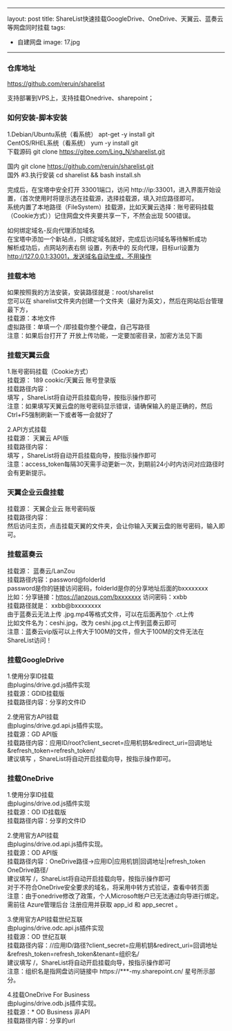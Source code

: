
---
layout: post
title: ShareList快速挂载GoogleDrive、OneDrive、天翼云、蓝奏云等网盘同时挂载
tags:
- 自建网盘
image: 17.jpg
---


### 仓库地址
https://github.com/reruin/sharelist

支持部署到VPS上，支持挂载Onedrive、sharepoint；

### 如何安装-脚本安装

1.Debian/Ubuntu系统（看系统） apt-get -y install git<br>
CentOS/RHEL系统（看系统） yum -y install git <br>
下载源码 git clone https://gitee.com/Ling_N/sharelist.git <br>

国内 git clone https://github.com/reruin/sharelist.git <br>
国外 #3.执行安装 cd sharelist && bash install.sh<br>

完成后，在宝塔中安全打开 33001端口，访问 http://ip:33001，进入界面开始设置，（首次使用时将提示选在挂载源，选择挂载源，填入对应路径即可。<br> 系统内置了本地路径（FileSystem）挂载源，比如天翼云选择：账号密码挂载（Cookie方式））记住网盘文件夹要共享一下，不然会出现 500错误。

如何绑定域名-反向代理添加域名<br>
在宝塔中添加一个新站点，只绑定域名就好，完成后访问域名等待解析成功<br>
解析成功后，点网站列表右侧 设置，列表中的 反向代理，目标url设置为 <br>
http://127.0.0.1:33001，发送域名自动生成，不用操作


### 挂载本地
如果按照我的方法安装，安装路径就是：root/sharelist<br>
您可以在 sharelist文件夹内创建一个文件夹（最好为英文），然后在网站后台管理最下方，<br>
挂载源：本地文件<br>
虚拟路径：单填一个 /即挂载你整个硬盘，自己写路径<br>
注意：如果后台打开了 开放上传功能，一定要加密目录，加密方法见下面<br>

### 挂载天翼云盘
1.账号密码挂载（Cookie方式）<br>
挂载源： 189 cookic/天翼云 账号登录版<br>
挂载路径内容： <br>
填写 ，ShareList将自动开启挂载向导，按指示操作即可<br>
注意：如果填写天翼云盘的账号密码显示错误，请确保输入的是正确的，然后 Ctrl+F5强制刷新一下或者等一会就好了<br>

2.API方式挂载<br>
挂载源： 天翼云 API版<br>
挂载路径内容： <br>
填写 ，ShareList将自动开启挂载向导，按指示操作即可<br>
注意：access_token每隔30天需手动更新一次，到期前24小时内访问对应路径时会有更新提示。<br>

### 天翼企业云盘挂载
挂载源： 天翼企业云 账号密码版<br>
挂载路径内容：<br>
然后访问主页，点击挂载天翼的文件夹，会让你输入天翼云盘的账号密码，输入即可。<br>

### 挂载蓝奏云
挂载源： 蓝奏云/LanZou<br>
挂载路径内容：password@folderId<br>
password是你的链接访问密码，folderId是你的分享地址后面的bxxxxxxxx<br>
比如：分享链接：https://lanzous.com/bxxxxxxx 访问密码：xxbb<br>
挂载路径就是： xxbb@bxxxxxxxx<br>
由于蓝奏云无法上传 .jpg.mp4等格式文件，可以在后面再加个 .ct上传<br>
比如文件名为：ceshi.jpg，改为 ceshi.jpg.ct上传到蓝奏云即可<br>
注意：蓝奏云vip版可以上传大于100M的文件，但大于100M的文件无法在ShareList访问！<br>

### 挂载GoogleDrive
1.使用分享ID挂载<br>
由plugins/drive.gd.js插件实现<br>
挂载源：GDID挂载版<br>
挂载路径内容：分享的文件ID<br>

2.使用官方API挂载<br>
由plugins/drive.gd.api.js插件实现。<br>
挂载源：GD API版<br>
挂载路径内容：应用ID/root?client_secret=应用机钥&redirect_uri=回调地址&refresh_token=refresh_token/<br>
建议填写 ，ShareList将自动开启挂载向导，按指示操作即可。<br>

### 挂载OneDrive
1.使用分享ID挂载<br>
由plugins/drive.od.js插件实现<br>
挂载源：OD ID挂载版<br>
挂载路径内容：分享的文件ID<br>

2.使用官方API挂载<br>
由plugins/drive.od.api.js插件实现。<br>
挂载源：OD API版<br>
挂载路径内容：OneDrive路径->应用ID|应用机钥|回调地址|refresh_token OneDrive路径/<br>
建议填写 /，ShareList将自动开启挂载向导，按指示操作即可<br>
对于不符合OneDrive安全要求的域名，将采用中转方式验证，查看中转页面<br>
注意：由于onedrive修改了政策，个人Microsoft帐户已无法通过向导进行绑定。 需前往 Azure管理后台 注册应用并获取 app_id 和 app_secret 。<br>

3.使用官方API挂载世纪互联<br>
由plugins/drive.odc.api.js插件实现<br>
挂载源：OD 世纪互联<br>
挂载路径内容：//应用ID/路径?client_secret=应用机钥&redirect_uri=回调地址&refresh_token=refresh_token&tenant=组织名/<br>
建议填写 /，ShareList将自动开启挂载向导，按指示操作即可<br>
注意：组织名是指网盘访问链接中 https://***-my.sharepoint.cn/ 星号所示部分。<br>

4.挂载OneDrive For Business<br>
由plugins/drive.odb.js插件实现。<br>
挂载源：* OD Business 非API<br>
挂载路径内容：分享的url<br>
